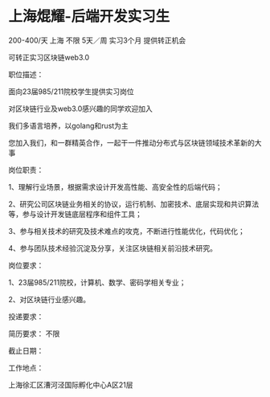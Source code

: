 # 上海焜耀-后端开发实习生

200-400/天 上海 不限 5天／周 实习3个月 提供转正机会

可转正实习区块链web3.0

职位描述：

面向23届985/211院校学生提供实习岗位

对区块链行业及web3.0感兴趣的同学欢迎加入

我们多语言培养，以golang和rust为主

您加入我们，和一群精英合作，一起干一件推动分布式与区块链领域技术革新的大事

岗位职责：

1、理解行业场景，根据需求设计开发高性能、高安全性的后端代码；

2、研究公司区块链业务相关的协议，运行机制、加密技术、底层实现和共识算法等，参与设计开发链底层程序和组件工具；

3、参与相关技术的研究及技术难点的攻克，不断进行性能优化，代码优化；

4、参与团队技术经验沉淀及分享，关注区块链相关前沿技术研究。

岗位要求：

1、23届985/211院校，计算机、数学、密码学相关专业；

2、对区块链行业感兴趣。

投递要求：

简历要求： 不限

截止日期：

工作地点：

上海徐汇区漕河泾国际孵化中心A区21层